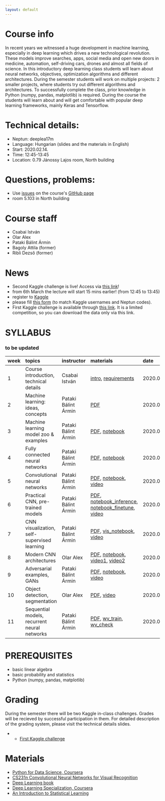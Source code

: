 ```yaml
---
layout: default
---
```


# Course info
In recent years we witnessed a huge development in machine learning, especially in deep learning which drives a new technological revolution. These models improve searches, apps, social media and open new doors in medicine, automation, self-driving cars, drones and almost all fields of science. In this introductory deep learning class students will learn about neural networks, objectives, optimization algorithms and different architectures. During the semester students will work on multiple projects: 2 smaller projects, where students try out different algorithms and architectures. To successfully complete the class, prior knowledge in Python (numpy, pandas, matplotlib) is required. During the course the students will learn about and will get comfortable with popular deep learning frameworks, mainly Keras and Tensorflow.

# Technical details:
- Neptun: deeplea17m
- Language: Hungarian (slides and the materials in English)
- Start: 2020.02.14.
- Time: 12:45-13:45
- Location: 0.79 Jánossy Lajos room, North building

# Questions, problems:
- Use [issues](https://guides.github.com/features/issues/) on the course's [GitHub page](https://github.com/patbaa/physdl/)
- room 5.103 in North building

# Course staff
 - Csabai István
 - Olar Alex
 - Pataki Bálint Ármin
 - Bagoly Attila (former)
 - Ribli Dezső (former)

# News
 - Second Kaggle challenge is live! Access via [this link](https://www.kaggle.com/t/75353561d50449c78936a39eb226894f)!
 - from 6th March the lecture will start 15 mins earlier! (from 12:45 to 13:45)
 - register to [Kaggle](https://www.kaggle.com/)
 - please fill [this form](https://docs.google.com/forms/d/e/1FAIpQLSe03Mx6xKUo1HD46aaU1WtlxbYvU_kBF9bXEkW1mmkQxvl-Yg/viewform?usp=sf_link) (to match Kaggle usernames and Neptun codes).
 - First Kaggle challenge is available through [this link](https://www.kaggle.com/t/93653e153ffb4114b96034c21010bc6e). It is a limited competition, so you can download the data only via this link.

# SYLLABUS
### to be updated

| week        | topics          | instructor | materials | date |
|:-------------|:------------------|:------|:------|:------|
|  1 | Course introduction, technical details         | Csabai István       | [intro](http://patbaa.web.elte.hu/physdl/01_intro.pdf), [requirements](http://patbaa.web.elte.hu/physdl/01_requirements.pdf) | 2020.02.14. |
|  2 | Machine learning: ideas, concepts              | Pataki Bálint Ármin | [PDF](http://patbaa.web.elte.hu/physdl/02_ml_intro.pdf) | 2020.02.21. |
|  3 | Machine learning model zoo & examples          | Pataki Bálint Ármin | [PDF](http://patbaa.web.elte.hu/physdl/03_ml_model_zoo.pdf), [notebook](https://colab.research.google.com/github/patbaa/demo_notebooks/blob/master/ML_model_zoo.ipynb) | 2020.02.28. |
|  4 | Fully connected neural networks                | Pataki Bálint Ármin | [PDF](http://patbaa.web.elte.hu/physdl/04_fully_connected.pdf), [notebook](https://colab.research.google.com/github/patbaa/demo_notebooks/blob/master/fully_connected.ipynb) | 2020.03.06. |
|  5 | Convolutional neural networks                  | Pataki Bálint Ármin | [PDF](http://patbaa.web.elte.hu/physdl/05_convolution_cnn.pdf), [notebook](https://colab.research.google.com/github/patbaa/demo_notebooks/blob/master/first_cnn.ipynb), [video](https://www.youtube.com/watch?v=MHG2_o83ZiQ) | 2020.03.27. |
|  6 | Practical CNN, pre-trained models              | Pataki Bálint Ármin | [PDF](http://patbaa.web.elte.hu/physdl/06_practical.pdf), [notebook_inference](https://colab.research.google.com/github/patbaa/demo_notebooks/blob/master/cnn_inference.ipynb), [notebook_finetune](https://colab.research.google.com/github/patbaa/demo_notebooks/blob/master/cnn_fine_tuning.ipynb), [video](https://youtu.be/OJSzO_M3P7Q) | 2020.04.03. |
|  7 | CNN visualization, self-supervised learning    | Pataki Bálint Ármin | [PDF](http://patbaa.web.elte.hu/physdl/07_cnn_vis_deeplea17em.pdf), [vis_notebook](https://github.com/patbaa/demo_notebooks/blob/master/CNN_vis.ipynb), [video](https://youtu.be/ivNm20oBraA) | 2020.04.17. |
|  8 | Modern CNN architectures                       | Olar Alex           | [PDF](http://patbaa.web.elte.hu/physdl/08_modern_cnn_architectures.pdf), [notebook](https://github.com/qbeer/small-projects/blob/master/08_modern_cnn_architectures/dl_architectures.ipynb), [video1](https://youtu.be/0QAnRurI2N8), [video2](https://youtu.be/0QaP2wcyAug) | 2020.04.24. |
|  9 | Adversarial examples, GANs                     | Pataki Bálint Ármin | [PDF](http://patbaa.web.elte.hu/physdl/09_adversarial_GAN_deeplea17em.pdf), [notebook](https://github.com/patbaa/demo_notebooks/blob/master/adversarial.ipynb), [video](https://youtu.be/3061nTJ0Vuk) | 2020.05.05. |
| 10 | Object detection, segmentation                 | Olar Alex           | [PDF](http://patbaa.web.elte.hu/physdl/10-object-detection-and-segmentation.pdf), [video](https://l.facebook.com/l.php?u=https%3A%2F%2Fyoutu.be%2F6mogq98ViY4%3Ffbclid%3DIwAR0H_3iJAv3jMFDz0mYgxg3RmgilCBSELeaNJb_WTN-COQ5jbk89fk5Yzy4&h=AT16LgabCitB2dC_6tkqNErZYqu_2AEY16klY7DXFfACyQGOY7m6DqzJ44PSn09nWJ2SruyMIXWKNWrw6S3r0M3wdIKuPA3ckBZyFfTa6qG_-pHYsgepYndo6bSGyuBis_Ecf-DYP6uX5A) | 2020.05.09. |
| 11 | Sequential models, recurrent neural networks   | Pataki Bálint Ármin | [PDF](http://patbaa.web.elte.hu/physdl/11_sequential_deeplea17em.pdf), [wv_train](https://github.com/patbaa/demo_notebooks/blob/master/train_word2vec.ipynb), [wv_check](https://github.com/patbaa/demo_notebooks/blob/master/play_word2vec.ipynb) | 2020.05.15. |

# PREREQUISITES
 - basic linear algebra
 - basic probability and statistics
 - Python (numpy, pandas, matplotlib)

# Grading
During the semester there will be two Kaggle in-class challenges. Grades will be recieved by successful participation in them. For detailed description of the grading system, please visit the technical details slides.
 -  - [First Kaggle challenge](https://www.kaggle.com/t/93653e153ffb4114b96034c21010bc6e)

# Materials
 - [Python for Data Science, Coursera](https://www.coursera.org/learn/python-for-applied-data-science)
 - [CS231n Convolutional Neural Networks for Visual Recognition](http://cs231n.stanford.edu/)
 - [Deep Learning book](http://www.deeplearningbook.org/)
 - [Deep Learning Specialization, Coursera](https://www.coursera.org/specializations/deep-learning)
 - [An Introduction to Statistical Learning](http://www-bcf.usc.edu/~gareth/ISL/)
